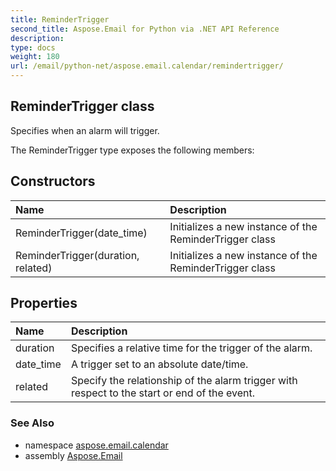 ```yaml
---
title: ReminderTrigger
second_title: Aspose.Email for Python via .NET API Reference
description: 
type: docs
weight: 180
url: /email/python-net/aspose.email.calendar/remindertrigger/
---
```


## ReminderTrigger class

Specifies when an alarm will trigger.

The ReminderTrigger type exposes the following members:
## Constructors
| Name | Description |
| :- | :- |
|ReminderTrigger(date_time)|Initializes a new instance of the ReminderTrigger class|
|ReminderTrigger(duration, related)|Initializes a new instance of the ReminderTrigger class|
## Properties
| Name | Description |
| :- | :- |
|duration|Specifies a relative time for the trigger of the alarm.|
|date_time|A trigger set to an absolute date/time.|
|related|Specify the relationship of the alarm trigger with respect to the start or end of the event.|

### See Also

* namespace [aspose.email.calendar](/email/python-net/aspose.email.calendar/)
* assembly [Aspose.Email](/slides/python-net/)

